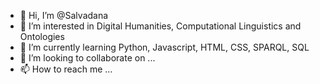 - 👋 Hi, I’m @Salvadana
- 👀 I’m interested in Digital Humanities, Computational Linguistics and Ontologies
- 🌱 I’m currently learning Python, Javascript, HTML, CSS, SPARQL, SQL
- 💞️ I’m looking to collaborate on ...
- 📫 How to reach me ...

<!---
Salvadana/Salvadana is a ✨ special ✨ repository because its `README.md` (this file) appears on your GitHub profile.
You can click the Preview link to take a look at your changes.
--->
